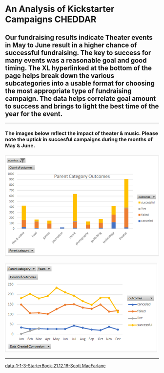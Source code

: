 # An Analysis of Kickstarter Campaigns CHEDDAR
## Our fundraising results indicate Theater events in May to June result in a higher chance of successful fundraising. The key to success for many events was a reasonable goal and good timing. The XL hyperlinked at the bottom of the page helps break down the various subcategories into a usable format for choosing the most appropriate type of fundraising campaign. The data helps correlate goal amount to success and brings to light the best time of the year for the event. 
---
### The images below reflect the impact of theater & music. Please note the uptick in succesful campaigns during the months of May & June. 
### ![Parent Category Outcomes](https://github.com/ScottyMacCVC/kickstarter-analysis/blob/main/Parent%20Category%20Outcomes.png)
### ![Outcomes Based on Launch Date](https://github.com/ScottyMacCVC/kickstarter-analysis/blob/main/Outcomes%20Based%20on%20Launch%20Date.png) 
---
[data-1-1-3-StarterBook-21.12.16-Scott MacFarlane](https://github.com/ScottyMacCVC/kickstarter-analysis/blob/main/data-1-1-3-StarterBook-21.12.16-Scott%20MacFarlane.xlsx)
